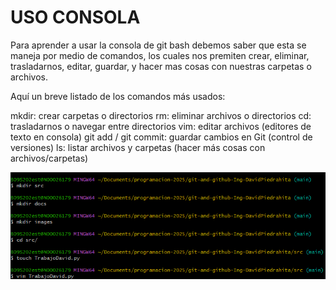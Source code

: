 # USO CONSOLA

Para aprender a usar la consola de git bash debemos saber que esta se maneja por medio de comandos, los cuales nos premiten crear, eliminar, trasladarnos, editar, guardar, y hacer mas cosas con nuestras carpetas o archivos.

Aquí un breve listado de los comandos más usados:

mkdir: crear carpetas o directorios
rm: eliminar archivos o directorios
cd: trasladarnos o navegar entre directorios
vim: editar archivos (editores de texto en consola)
git add / git commit: guardar cambios en Git (control de versiones)
ls: listar archivos y carpetas (hacer más cosas con archivos/carpetas)

![En esta imagen se observan comandos de creacion de archivos y de carpetas](/images/crear%20carpetas%20y%20archivos.png)